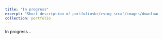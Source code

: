 ```yaml
---
title: "In progress"
excerpt: "Short description of portfolio<br/><img src='/images/download.jpeg'>"
collection: portfolio
---
```


In progress ..
